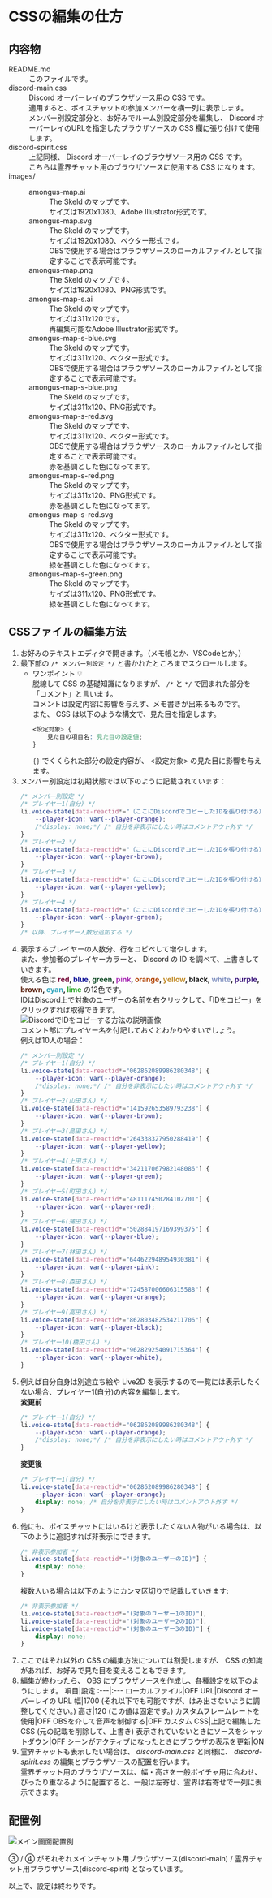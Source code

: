 # CSSの編集の仕方

## 内容物

<dl>
<dt>README.md
<dd>このファイルです。
<dt>discord-main.css
<dd>Discord オーバーレイのブラウザソース用の CSS です。<br>
    適用すると、ボイスチャットの参加メンバーを横一列に表示します。<br>
    メンバー別設定部分と、お好みでルーム別設定部分を編集し、 Discord オーバーレイのURLを指定したブラウザソースの CSS 欄に張り付けて使用します。
<dt>discord-spirit.css
<dd>上記同様、 Discord オーバーレイのブラウザソース用の CSS です。<br>
    こちらは霊界チャット用のブラウザソースに使用する CSS になります。
<dt>images/
<dd><dl>
    <dt>amongus-map.ai
    <dd>The Skeld のマップです。<br>
        サイズは1920x1080、Adobe Illustrator形式です。
    <dt>amongus-map.svg
    <dd>The Skeld のマップです。<br>
        サイズは1920x1080、ベクター形式です。<br>
        OBSで使用する場合はブラウザソースのローカルファイルとして指定することで表示可能です。
    <dt>amongus-map.png
    <dd>The Skeld のマップです。<br>
        サイズは1920x1080、PNG形式です。
    <dt>amongus-map-s.ai
    <dd>The Skeld のマップです。<br>
        サイズは311x120です。<br>
        再編集可能なAdobe Illustrator形式です。
    <dt>amongus-map-s-blue.svg
    <dd>The Skeld のマップです。<br>
        サイズは311x120、ベクター形式です。<br>
        OBSで使用する場合はブラウザソースのローカルファイルとして指定することで表示可能です。
    <dt>amongus-map-s-blue.png
    <dd>The Skeld のマップです。<br>
        サイズは311x120、PNG形式です。
    <dt>amongus-map-s-red.svg
    <dd>The Skeld のマップです。<br>
        サイズは311x120、ベクター形式です。<br>
        OBSで使用する場合はブラウザソースのローカルファイルとして指定することで表示可能です。<br>
        赤を基調とした色になってます。
    <dt>amongus-map-s-red.png
    <dd>The Skeld のマップです。<br>
        サイズは311x120、PNG形式です。<br>
        赤を基調とした色になってます。
    <dt>amongus-map-s-red.svg
    <dd>The Skeld のマップです。<br>
        サイズは311x120、ベクター形式です。<br>
        OBSで使用する場合はブラウザソースのローカルファイルとして指定することで表示可能です。<br>
        緑を基調とした色になってます。
    <dt>amongus-map-s-green.png
    <dd>The Skeld のマップです。<br>
        サイズは311x120、PNG形式です。<br>
        緑を基調とした色になってます。
    <dt>
</dl>
</dl>

## CSSファイルの編集方法

1. お好みのテキストエディタで開きます。（メモ帳とか、VSCodeとか。）
1. 最下部の ``/* メンバー別設定 */`` と書かれたところまでスクロールします。  
    * ワンポイント 💡  
      脱線して CSS の基礎知識になりますが、 `/*` と `*/` で囲まれた部分を「コメント」と言います。  
      コメントは設定内容に影響を与えず、メモ書きが出来るものです。  
      また、 CSS は以下のような構文で、見た目を指定します。
        ``` CSS
        <設定対象> {
            見た目の項目名: 見た目の設定値;
        }
        ```
      `{}` でくくられた部分の設定内容が、 <設定対象> の見た目に影響を与えます。
1. メンバー別設定は初期状態では以下のように記載されています：
    ``` CSS
    /* メンバー別設定 */
    /* プレイヤー1(自分) */
    li.voice-state[data-reactid*="（ここにDiscordでコピーしたIDを張り付ける）"] {
        --player-icon: var(--player-orange);
        /*display: none;*/ /* 自分を非表示にしたい時はコメントアウト外す */
    }
    /* プレイヤー2 */
    li.voice-state[data-reactid*="（ここにDiscordでコピーしたIDを張り付ける）"] {
        --player-icon: var(--player-brown);
    }
    /* プレイヤー3 */
    li.voice-state[data-reactid*="（ここにDiscordでコピーしたIDを張り付ける）"] {
        --player-icon: var(--player-yellow);
    }
    /* プレイヤー4 */
    li.voice-state[data-reactid*="（ここにDiscordでコピーしたIDを張り付ける）"] {
        --player-icon: var(--player-green);
    }
    /* 以降、プレイヤー人数分追加する */
    ```
1. 表示するプレイヤーの人数分、行をコピペして増やします。<br>
   また、参加者のプレイヤーカラーと、 Discord の ID を調べて、上書きしていきます。<br>
   使える色は <span style="font-weight:bold"><span style="color:#760b39">red</span>, <span style="color:#070a93">blue</span>, <span style="color:#134d28">green</span>, <span style="color:#a728b3">pink</span>, <span style="color:#b14100">orange</span>, <span style="color:#c08822">yellow</span>, <span style="color:#141414">black</span>, <span style="color:#8393c1">white</span>, <span style="color:#3c177c">purple</span>, <span style="color:#5e2614">brown</span>, <span style="color:#34a7bf">cyan</span>, <span style="color:#2da82a">lime</span></span> の12色です。<br>
   IDはDiscord上で対象のユーザーの名前を右クリックして、「IDをコピー」をクリックすれば取得できます。<br>
   ![DiscordでIDをコピーする方法の説明画像](./discord-id-copy.png)<br>
   コメント部にプレイヤー名を付記しておくとわかりやすいでしょう。<br>
   例えば10人の場合：
    ``` CSS
    /* メンバー別設定 */
    /* プレイヤー1(自分) */
    li.voice-state[data-reactid*="062862089986280348"] {
        --player-icon: var(--player-orange);
        /*display: none;*/ /* 自分を非表示にしたい時はコメントアウト外す */
    }
    /* プレイヤー2(山田さん) */
    li.voice-state[data-reactid*="141592653589793238"] {
        --player-icon: var(--player-brown);
    }
    /* プレイヤー3(島田さん) */
    li.voice-state[data-reactid*="264338327950288419"] {
        --player-icon: var(--player-yellow);
    }
    /* プレイヤー4(上田さん) */
    li.voice-state[data-reactid*="342117067982148086"] {
        --player-icon: var(--player-green);
    }
    /* プレイヤー5(町田さん) */
    li.voice-state[data-reactid*="481117450284102701"] {
        --player-icon: var(--player-red);
    }
    /* プレイヤー6(蒲田さん) */
    li.voice-state[data-reactid*="502884197169399375"] {
        --player-icon: var(--player-blue);
    }
    /* プレイヤー7(林田さん) */
    li.voice-state[data-reactid*="644622948954930381"] {
        --player-icon: var(--player-pink);
    }
    /* プレイヤー8(森田さん) */
    li.voice-state[data-reactid*="724587006606315588"] {
        --player-icon: var(--player-orange);
    }
    /* プレイヤー9(高田さん) */
    li.voice-state[data-reactid*="862803482534211706"] {
        --player-icon: var(--player-black);
    }
    /* プレイヤー10(橋田さん) */
    li.voice-state[data-reactid*="962829254091715364"] {
        --player-icon: var(--player-white);
    }
    ```
1. 例えば自分自身は別途立ち絵や Live2D を表示するので一覧には表示したくない場合、プレイヤー1(自分)の内容を編集します。  
    **変更前**
    ``` CSS
    /* プレイヤー1(自分) */
    li.voice-state[data-reactid*="062862089986280348"] {
        --player-icon: var(--player-orange);
        /*display: none;*/ /* 自分を非表示にしたい時はコメントアウト外す */
    }
    ```
    **変更後**
    ``` CSS
    /* プレイヤー1(自分) */
    li.voice-state[data-reactid*="062862089986280348"] {
        --player-icon: var(--player-orange);
        display: none; /* 自分を非表示にしたい時はコメントアウト外す */
    }
    ```
1. 他にも、ボイスチャットにはいるけど表示したくない人物がいる場合は、以下のように追記すれば非表示にできます。
    ``` CSS
    /* 非表示参加者 */
    li.voice-state[data-reactid*="(対象のユーザーのID)"] {
        display: none;
    }
    ```
    複数人いる場合は以下のようにカンマ区切りで記載していきます:
    ``` CSS
    /* 非表示参加者 */
    li.voice-state[data-reactid*="(対象のユーザー1のID)"],
    li.voice-state[data-reactid*="(対象のユーザー2のID)"],
    li.voice-state[data-reactid*="(対象のユーザー3のID)"] {
        display: none;
    }
    ```
1. ここではそれ以外の CSS の編集方法については割愛しますが、 CSS の知識があれば、お好みで見た目を変えることもできます。
1. 編集が終わったら、 OBS にブラウザソースを作成し、各種設定を以下のようにします。
    項目|設定
    :---|:---
    ローカルファイル|OFF
    URL|Discord オーバーレイの URL
    幅|1700 (それ以下でも可能ですが、はみ出さないように調整してください。)
    高さ|120 (この値は固定です。)
    カスタムフレームレートを使用|OFF
    OBSを介して音声を制御する|OFF
    カスタム CSS|上記で編集した CSS (元の記載を削除して、上書き)
    表示されていないときにソースをシャットダウン|OFF
    シーンがアクティブになったときにブラウザの表示を更新|ON
1. 霊界チャットも表示したい場合は、 _discord-main.css_ と同様に、 _discord-spirit.css_ の編集とブラウザソースの配置を行います。  
   霊界チャット用のブラウザソースは、幅・高さを一般ボイチャ用に合わせ、ぴったり重なるように配置すると、一般は左寄せ、霊界は右寄せで一列に表示できます。

## 配置例

![メイン画面配置例](./0-main.jpg)

③ / ④ がそれぞれメインチャット用ブラウザソース(discord-main) / 霊界チャット用ブラウザソース(discord-spirit) となっています。

以上で、設定は終わりです。